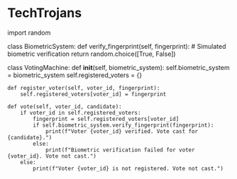 # TechTrojans
import random

class BiometricSystem:
    def verify_fingerprint(self, fingerprint):
        # Simulated biometric verification
        return random.choice([True, False])

class VotingMachine:
    def __init__(self, biometric_system):
        self.biometric_system = biometric_system
        self.registered_voters = {}

    def register_voter(self, voter_id, fingerprint):
        self.registered_voters[voter_id] = fingerprint

    def vote(self, voter_id, candidate):
        if voter_id in self.registered_voters:
            fingerprint = self.registered_voters[voter_id]
            if self.biometric_system.verify_fingerprint(fingerprint):
                print(f"Voter {voter_id} verified. Vote cast for {candidate}.")
            else:
                print(f"Biometric verification failed for voter {voter_id}. Vote not cast.")
        else:
            print(f"Voter {voter_id} is not registered. Vote not cast.")

